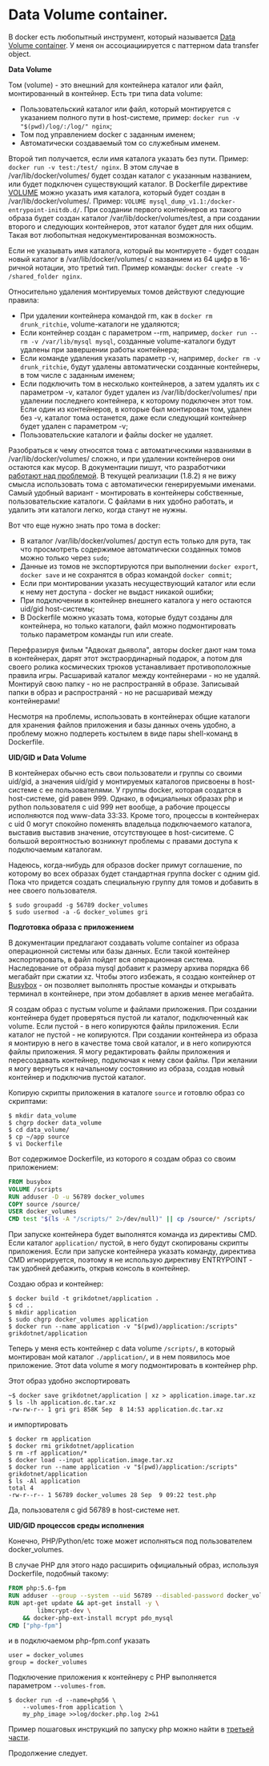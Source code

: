 Data Volume container.
========

В docker есть любопытный инструмент, который называется [Data Volume сontainer](https://docs.docker.com/userguide/dockervolumes/#creating-and-mounting-a-data-volume-container). 
У меня он ассоциациируется с паттерном data transfer object.

**Data Volume**

Том (volume) - это внешний для контейнера каталог или файл, монтированный в контейнер.
Есть три типа data volume:
* Пользовательский каталог или файл, который монтируется с указанием полного пути в host-системе, пример: `docker run -v "$(pwd)/log/:/log/" nginx`;
* Том под управлением docker с заданным именем;
* Автоматически создаваемый том со служебным именем.

Второй тип получается, если имя каталога указать без пути. Пример: `docker run -v test:/test/ nginx`. В этом случае в /var/lib/docker/volumes/ будет создан каталог с указанным названием, или будет подключен существующий каталог.
В Dockerfile директиве [VOLUME](https://docs.docker.com/reference/builder/#volume) можно указать имя каталога, который будет создан в /var/lib/docker/volumes/. Пример: `VOLUME mysql_dump_v1.1:/docker-entrypoint-initdb.d/`. При создании первого контейнеров из такого образа будет создан каталог /var/lib/docker/volumes/test, а при создании второго и следующих контейнеров, этот каталог будет для них общим. Такая вот любопытная недокументированная возможность.

Если не указывать имя каталога, который вы монтируете - будет создан новый каталог в /var/lib/docker/volumes/ с названием из 64 цифр в 16-ричной нотации, это третий тип. Пример команды: `docker create -v /shared_folder nginx`.

Относительно удаления монтируемых томов действуют следующие правила:
* При удалении контейнера командой rm, как в `docker rm drunk_ritchie`, volume-каталоги не удаляются;
* Если контейнер создан с параметром --rm, например, `docker run --rm -v /var/lib/mysql mysql`, созданные volume-каталоги будут удалены при завершении работы контейнера;
* Если команде удаления указать параметр -v, например, `docker rm -v drunk_ritchie`, будут удалены автоматически созданные контейнеры, в том числе с заданным именем;
* Если подключить том в несколько контейнеров, а затем удалять их с параметром -v, каталог будет удален из /var/lib/docker/volumes/ при удалении последнего контейнера, к которому подключен этот том. Если один из контейнеров, в которые был монтирован том, удален без -v, каталог тома останется, даже если следующий контейнер будет удален с параметром -v;
* Пользовательские каталоги и файлы docker не удаляет.

Разобраться к чему относятся тома с автоматическими названиями в /var/lib/docker/volumes/ сложно, и при удалении контейнеров они остаются как мусор. В документации пишут, что разработчики [работают над проблемой](https://github.com/docker/docker/issues/14214).
В текущей реализации (1.8.2) я не вижу смысла использовать тома с автоматически генерируемыми именами.
Самый удобный вариант - монтировать в контейнеры собственные, пользовательские каталоги. С файлами в них удобно работать, и удалить эти каталоги легко, когда станут не нужны.

Вот что еще нужно знать про тома в docker:
* В каталог /var/lib/docker/volumes/ доступ есть только для рута, так что просмотреть содержимое автоматически созданных томов можно только через `sudo`;
* Данные из томов не экспортируются при выполнении `docker export`, `docker save` и не сохранятся в образ командой `docker commit`;
* Если при монтировании указать несуществующий каталог или если к нему нет доступа - docker не выдаст никакой ошибки;
* При подключении в контейнер внешнего каталога у него остаются uid/gid host-системы;
* В Dockerfile можно указать тома, которые будут созданы для контейнера, но только каталоги, файл можно подмонтировать только параметром команды run или create.

Перефразируя фильм "Адвокат дьявола", авторы docker дают нам тома в контейнерах, дарят этот экстраординарный подарок, а потом для своего ролика космических трюков устанавливает противоположные правила игры.
Расшаривай каталог между контейнерами - но не удаляй. Монтируй свою папку - но не распространяй в образе. Записывай папки в образ и распространяй - но не расшаривай между контейнерами!

Несмотря на проблемы, использовать в контейнерах общие каталоги для хранения файлов приложения и базы данных очень удобно, а проблему можно подпереть костылем в виде пары shell-команд в Dockerfile.

**UID/GID и Data Volume**

В контейнерах обычно есть свои пользователи и группы со своими uid/gid, а значения uid/gid у монтируемых каталогов присвоены в host-системе с ее пользователями.
У группы docker, которая создатся в host-системе, gid равен 999. Однако, в официальных образах php и python пользователя с uid 999 нет вообще, а рабочие процессы исполняются под www-data 33:33.
Кроме того, процессы в контейнерах с uid 0 могут спокойно поменять владельца подключаемого каталога, выставив выставив значение, отсутствующее в host-сиситеме.
С большой вероятностью возникнут проблемы с правами доступа к подключаемым каталогам.

Надеюсь, когда-нибудь для образов docker примут соглашение, по которому во всех образах будет стандартная группа docker с одним gid. Пока что придется создать специальную группу для томов и добавить в нее своего пользователя.

```console
$ sudo groupadd -g 56789 docker_volumes
$ sudo usermod -a -G docker_volumes gri
```

**Подготовка образа с приложением**

В документации предлагают создавать volume container из образа операционной системы или базы данных.
Если такой контейнер экспортировать, в файл пойдет вся операционная система. Наследование от образа mysql добавит к размеру архива порядка 66 мегабайт при сжатии xz. Чтобы этого избежать, я создаю контейнер от [Busybox](https://hub.docker.com/r/library/busybox/) - он позволяет выполнять простые команды и открывать терминал в контейнере, при этом добавляет в архив менее мегабайта.

Я создам образ с пустым volume и файлами приложения. При создании контейнера будет проверяться пустой ли каталог, подключенный как volume.
Если пустой - в него копируются файлы приложения. Если каталог не пустой - не копируются.
При создании контейнера из образа я монтирую в него в качестве тома свой каталог, и в него копируются файлы приложения.
Я могу редактировать файлы приложения и пересоздавать контейнер, подключая к нему свои файлы.
При желании я могу вернуться к начальному состоянию из образа, создав новый контейнер и подключив пустой каталог.

Копирую скрипты приложения в каталоге `source` и готовлю образ со скриптами:
```console
$ mkdir data_volume
$ chgrp docker data_volume
$ cd data_volume/
$ cp ~/app source
$ vi Dockerfile
```

Вот содержимое Dockerfile, из которого я создам образ со своим приложением:
```Dockerfile
FROM busybox
VOLUME /scripts
RUN adduser -D -u 56789 docker_volumes
COPY source /source/
USER docker_volumes
CMD test "$(ls -A "/scripts/" 2>/dev/null)" || cp /source/* /scripts/
```
При запуске контейнера будет выполнятся команда из директивы CMD. Если каталог `application/` пустой, в него будут скопированы скрипты приложения.
Если при запуске контейнера указать команду, директива CMD игнорируется, поэтому я не использую директиву ENTRYPOINT - так удобней дебажить, открыв консоль в контейнер.

Создаю образ и контейнер:
```
$ docker build -t grikdotnet/application .
$ cd ..
$ mkdir application
$ sudo chgrp docker_volumes application
$ docker run --name application -v "$(pwd)/application:/scripts" grikdotnet/application
```
Теперь у меня есть контейнер с data volume `/scripts/`, в который монтирован мой каталог `./application/`, и в нем появилось мое приложение.
Этот data volume я могу подмонтировать в контейнер php.


Этот образ удобно экспортировать
```
~$ docker save grikdotnet/application | xz > application.image.tar.xz
$ ls -lh application.dc.tar.xz
-rw-rw-r-- 1 gri gri 858K Sep  8 14:53 application.dc.tar.xz
```
и импортировать
```
$ docker rm application
$ docker rmi grikdotnet/application
$ rm -rf application/*
$ docker load --input application.image.tar.xz
$ docker run --name application -v "$(pwd)/application:/scripts" grikdotnet/application
$ ls -Al application
total 4
-rw-r--r-- 1 56789 docker_volumes 28 Sep  9 09:22 test.php
```
Да, пользователя с gid 56789 в host-системе нет.

**UID/GID процессов среды исполнения**

Конечно, PHP/Python/etc тоже может исполняться под пользователем docker_volumes.

В случае PHP для этого надо расширить официальный образ, используя Dockerfile, подобный такому:
```Dockerfile
FROM php:5.6-fpm
RUN adduser --group --system --uid 56789 --disabled-password docker_volumes
RUN apt-get update && apt-get install -y \
        libmcrypt-dev \
    && docker-php-ext-install mcrypt pdo_mysql
CMD ["php-fpm"]
```
и в подключаемом php-fpm.conf указать

	user = docker_volumes
	group = docker_volumes

Подключение приложения к контейнеру с PHP выполняется параметром `--volumes-from`.
```
$ docker run -d --name=php56 \
	--volumes-from application \
	my_php_image >>log/docker.php.log 2>&1
```

Пример пошаговых инструкций по запуску php можно найти в [третьей части](./docker3.md).

Продолжение следует.